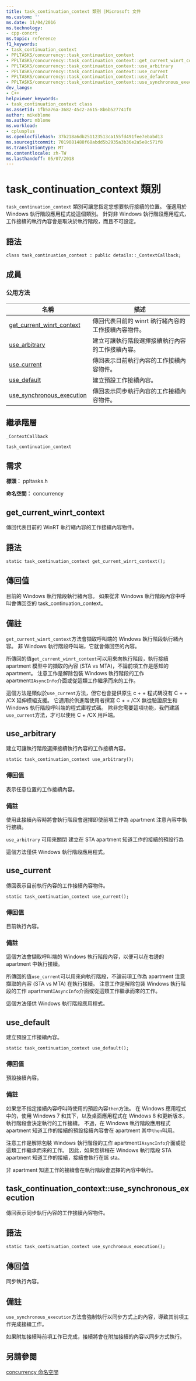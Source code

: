 ```yaml
---
title: task_continuation_context 類別 |Microsoft 文件
ms.custom: ''
ms.date: 11/04/2016
ms.technology:
- cpp-concrt
ms.topic: reference
f1_keywords:
- task_continuation_context
- PPLTASKS/concurrency::task_continuation_context
- PPLTASKS/concurrency::task_continuation_context::get_current_winrt_context
- PPLTASKS/concurrency::task_continuation_context::use_arbitrary
- PPLTASKS/concurrency::task_continuation_context::use_current
- PPLTASKS/concurrency::task_continuation_context::use_default
- PPLTASKS/concurrency::task_continuation_context::use_synchronous_execution
dev_langs:
- C++
helpviewer_keywords:
- task_continuation_context class
ms.assetid: 1fb5a76a-3682-45c2-a615-8b6b527741f0
author: mikeblome
ms.author: mblome
ms.workload:
- cplusplus
ms.openlocfilehash: 37b218a6db251123513ca155fd491fee7ebabd13
ms.sourcegitcommit: 7019081488f68abdd5b2935a3b36e2a5e8c571f8
ms.translationtype: MT
ms.contentlocale: zh-TW
ms.lasthandoff: 05/07/2018
---
```

# <a name="taskcontinuationcontext-class"></a>task_continuation_context 類別
`task_continuation_context` 類別可讓您指定您想要執行接續的位置。 僅適用於 Windows 執行階段應用程式從這個類別。 針對非 Windows 執行階段應用程式，工作接續的執行內容會是取決於執行階段，而且不可設定。  
  
## <a name="syntax"></a>語法  
  
```
class task_continuation_context : public details::_ContextCallback;
```  
  
## <a name="members"></a>成員  
  
### <a name="public-methods"></a>公用方法  
  
|名稱|描述|  
|----------|-----------------|  
|[get_current_winrt_context](#get_current_winrt_context)|傳回代表目前的 winrt 執行緒內容的工作接續內容物件。|  
|[use_arbitrary](#use_arbitrary)|建立可讓執行階段選擇接續執行內容的工作接續內容。|  
|[use_current](#use_current)|傳回表示目前執行內容的工作接續內容物件。|  
|[use_default](#use_default)|建立預設工作接續內容。|  
|[use_synchronous_execution](#use_synchronous_execution)|傳回表示同步執行內容的工作接續內容物件。|  
  
## <a name="inheritance-hierarchy"></a>繼承階層  
 `_ContextCallback`  
  
 `task_continuation_context`  
  
## <a name="requirements"></a>需求  
 **標頭：** ppltasks.h  
  
 **命名空間：** concurrency  

## <a name="get_current_winrt_context"></a> get_current_winrt_context
 傳回代表目前的 WinRT 執行緒內容的工作接續內容物件。  
  
## <a name="syntax"></a>語法  
  
```  
static task_continuation_context get_current_winrt_context();  
```  
  
## <a name="return-value"></a>傳回值  
 目前的 Windows 執行階段執行緒內容。 如果從非 Windows 執行階段內容中呼叫會傳回空的 task_continuation_context。  
  
## <a name="remarks"></a>備註  
 `get_current_winrt_context`方法會擷取呼叫端的 Windows 執行階段執行緒內容。 非 Windows 執行階段呼叫端，它就會傳回空的內容。  
  
 所傳回的值`get_current_winrt_context`可以用來向執行階段，執行接續 apartment 模型中的擷取的內容 (STA vs MTA)，不論前項工作是感知的 apartment。 注意工作是解除包裝 Windows 執行階段的工作 apartment`IAsyncInfo`介面或從這類工作繼承而來的工作。  
  
 這個方法是類似於`use_current`方法，但它也會提供原生 c + + 程式碼沒有 C + + /CX 延伸模組支援。 它適用於供進階使用者撰寫 C + + /CX 無從驗證原生和 Windows 執行階段呼叫端的程式庫程式碼。 除非您需要這項功能，我們建議`use_current`方法，才可以使用 C + /CX 用戶端。  
  
  
##  <a name="use_arbitrary"></a> use_arbitrary 

 建立可讓執行階段選擇接續執行內容的工作接續內容。  
  
```
static task_continuation_context use_arbitrary();
```  
  
### <a name="return-value"></a>傳回值  
 表示任意位置的工作接續內容。  
  
### <a name="remarks"></a>備註  
 使用此接續內容時將會執行階段會選擇即使前項工作為 apartment 注意內容中執行接續。  
  
 `use_arbitrary` 可用來關閉 建立在 STA apartment 知道工作的接續的預設行為  
  
 這個方法僅供 Windows 執行階段應用程式。  
  
##  <a name="use_current"></a> use_current 

 傳回表示目前執行內容的工作接續內容物件。  
  
```
static task_continuation_context use_current();
```  
  
### <a name="return-value"></a>傳回值  
 目前執行內容。  
  
### <a name="remarks"></a>備註  
 這個方法會擷取呼叫端的 Windows 執行階段內容，以便可以在右邊的 apartment 中執行接續。  
  
 所傳回的值`use_current`可以用來向執行階段，不論前項工作為 apartment 注意擷取的內容 (STA vs MTA) 在執行接續。 注意工作是解除包裝 Windows 執行階段的工作 apartment`IAsyncInfo`介面或從這類工作繼承而來的工作。  
  
 這個方法僅供 Windows 執行階段應用程式。  
  
##  <a name="use_default"></a> use_default 

 建立預設工作接續內容。  
  
```
static task_continuation_context use_default();
```  
  
### <a name="return-value"></a>傳回值  
 預設接續內容。  
  
### <a name="remarks"></a>備註  
 如果您不指定接續內容呼叫時使用的預設內容`then`方法。 在 Windows 應用程式中的，使用 Windows 7 和其下，以及桌面應用程式在 Windows 8 和更新版本，執行階段會決定執行的工作接續。 不過，在 Windows 執行階段應用程式 apartment 知道工作的接續的預設接續內容會在 apartment 其中`then`叫用。  
  
 注意工作是解除包裝 Windows 執行階段的工作 apartment`IAsyncInfo`介面或從這類工作繼承而來的工作。 因此，如果您排程在 Windows 執行階段 STA apartment 知道工作的接續，接續會執行在該 sta。  
  
 非 apartment 知道工作的接續會在執行階段會選擇的內容中執行。  

## <a name="use_synchronous_execution"></a> task_continuation_context::use_synchronous_execution  
傳回表示同步執行內容的工作接續內容物件。  
  
## <a name="syntax"></a>語法  
  
```  
static task_continuation_context use_synchronous_execution();  
```  
  
## <a name="return-value"></a>傳回值  
 同步執行內容。  
  
## <a name="remarks"></a>備註  
 `use_synchronous_execution`方法會強制執行以同步方式上的內容，導致其前項工作完成接續工作。  
  
 如果附加接續時前項工作已完成，接續將會在附加接續的內容以同步方式執行。  
  
 
## <a name="see-also"></a>另請參閱  
 [concurrency 命名空間](concurrency-namespace.md)
